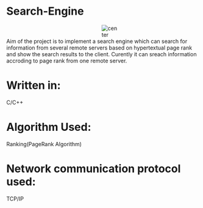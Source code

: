 # Search-Engine
   <img src="https://github.com/saugata001/Quest/blob/master/src/data/pic.png" alt="center"  hspace="250"> 
   Aim of the project is to implement a search engine which can search for information from several remote servers based on hypertextual page rank and show the search results to the client.
   Curently it can sreach information accroding to page rank from one remote server.
   
# Written in:
   C/C++ 
# Algorithm Used:
   Ranking(PageRank Algorithm)
# Network communication protocol used:
   TCP/IP  


   
